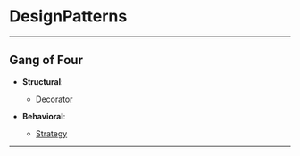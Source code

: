 # DesignPatterns

---

## Gang of Four

* **Structural**:

	* [Decorator](decorator/)

* **Behavioral**:

	* [Strategy](strategy/)

---
